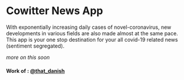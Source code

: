 # Cowitter News App

With exponentially increasing daily cases of novel-coronavirus, new developments in various fields are also made almost at the same pace.  
This app is your one stop destination for your all covid-19 related news (sentiment segregated).  

*more on this soon*

#### Work of : [@that_danish](https://github.com/thatdanish)